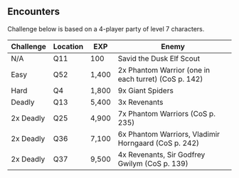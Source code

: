 Encounters
----------

Challenge below is based on a 4-player party of level 7 characters.

| Challenge | Location | EXP   | Enemy                                                |
|-----------|----------|-------|------------------------------------------------------|
| N/A       | Q11      | 100   | Savid the Dusk Elf Scout                             |
| Easy      | Q52      | 1,400 | 2x Phantom Warrior (one in each turret) (CoS p. 142) |
| Hard      | Q4       | 1,800 | 9x Giant Spiders                                     |
| Deadly    | Q13      | 5,400 | 3x Revenants                                         |
| 2x Deadly | Q25      | 4,900 | 7x Phantom Warriors (CoS p. 235)                     |
| 2x Deadly | Q36      | 7,100 | 6x Phantom Warriors, Vladimir Horngaard (CoS p. 242) |
| 2x Deadly | Q37      | 9,500 | 4x Revenants, Sir Godfrey Gwilym (CoS p. 139)        |
